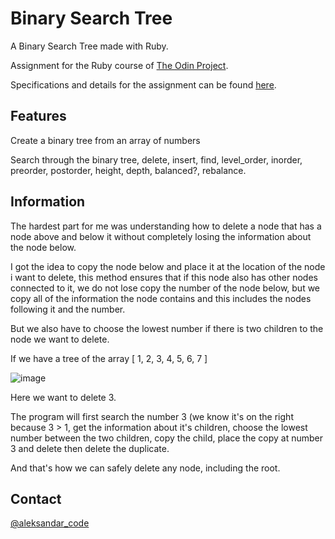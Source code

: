 # Binary Search Tree

A Binary Search Tree made with Ruby.

Assignment for the Ruby course of <a href="https://www.theodinproject.com/" rel="nofollow">The Odin Project</a>.

Specifications and details for the assignment can be found <a href="https://www.theodinproject.com/lessons/ruby-binary-search-trees" rel="nofollow">here</a>.

## Features

Create a binary tree from an array of numbers

Search through the binary tree, delete, insert, find, level_order, inorder, preorder, postorder, height, depth, balanced?, rebalance.

## Information


The hardest part for me was understanding how to delete a node that has a node above and below it without completely losing the information about the node below.

I got the idea to copy the node below and place it at the location of the node i want to delete, this method ensures that if this node also has other nodes connected to it, we do not lose copy the number of the node below, but we copy all of the information the node contains and this includes the nodes following it and the number.

But we also have to choose the lowest number if there is two children to the node we want to delete.

If we have a tree of the array [ 1, 2, 3, 4, 5, 6, 7 ]

![image](https://user-images.githubusercontent.com/83082486/214180895-ce22a1ea-8bda-4f80-88af-ce0904e2b816.png)

Here we want to delete 3.

The program will first search the number 3 (we know it's on the right because 3 > 1, get the information about it's children, choose the lowest number between the two children, copy the child, place the copy at number 3 and delete then delete the duplicate.

And that's how we can safely delete any node, including the root.

## Contact

<a href="https://twitter.com/aleksandar_code" rel="nofollow">@aleksandar_code</a>


